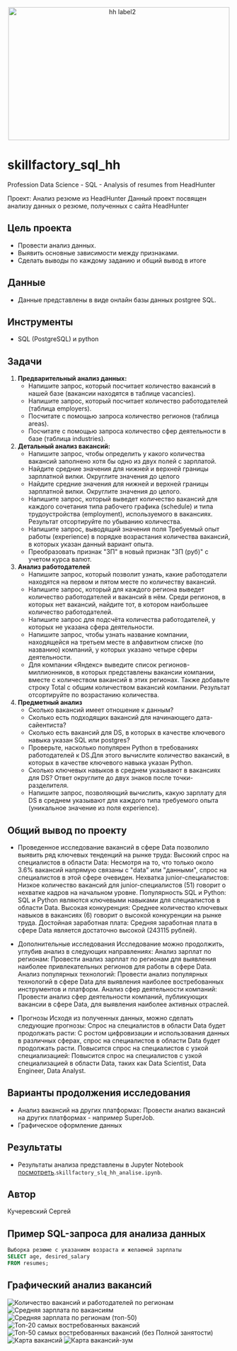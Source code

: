<p align="center"><img src="https://github.com/kuchsk/Skillfactory_hh/blob/main/hh%20label2.jpg" alt="hh label2" style="width:500px; height:300px"></p>

# skillfactory_sql_hh
Profession Data Science - SQL - Analysis of resumes from HeadHunter

 Проект: Анализ резюме из HeadHunter
 Данный проект посвящен анализу данных о резюме, полученных с сайта HeadHunter 

## Цель проекта

- Провести анализ данных.
- Выявить основные зависимости между признаками.
- Сделать выводы по каждому заданию и общий вывод в итоге

## Данные

- Данные представлены в виде онлайн базы данных postgree SQL. 

## Инструменты

- SQL (PostgreSQL) и python

## Задачи

1. **Предварительный анализ данных:**
    - Напишите запрос, который посчитает количество вакансий в нашей базе (вакансии находятся в таблице vacancies).
    - Напишите запрос, который посчитает количество работодателей (таблица employers).
    - Посчитате с помощью запроса количество регионов (таблица areas).
    - Посчитате с помощью запроса количество сфер деятельности в базе (таблица industries).
2. **Детальный анализ вакансий:**
    - Напишите запрос, чтобы определить у какого количества вакансий заполнено хотя бы одно из двух полей с зарплатой.
    - Найдите средние значения для нижней и верхней границы зарплатной вилки. Округлите значения до целого
    - Найдите средние значения для нижней и верхней границы зарплатной вилки. Округлите значения до целого.
    - Напишите запрос, который выведет количество вакансий для каждого сочетания типа рабочего графика (schedule) и типа трудоустройства (employment), используемого в вакансиях. Результат отсортируйте по убыванию количества.
    - Напишите запрос, выводящий значения поля Требуемый опыт работы (experience) в порядке возрастания количества вакансий, в которых указан данный вариант опыта.
    - Преобразовать признак "ЗП" в новый признак "ЗП (руб)" с учетом курса валют.
3. **Анализ работодателей**
    - Напишите запрос, который позволит узнать, какие работодатели находятся на первом и пятом месте по количеству вакансий.
    - Напишите запрос, который для каждого региона выведет количество работодателей и вакансий в нём. Среди регионов, в которых нет вакансий, найдите тот, в котором наибольшее количество работодателей.
    - Напишите запрос для подсчёта количества работодателей, у которых не указана сфера деятельности.
    - Напишите запрос, чтобы узнать название компании, находящейся на третьем месте в алфавитном списке (по названию) компаний, у которых указано четыре сферы деятельности.
    - Для компании «Яндекс» выведите список регионов-миллионников, в которых представлены вакансии компании, вместе с количеством вакансий в этих регионах. Также добавьте строку Total с общим количеством вакансий компании. Результат отсортируйте по возрастанию количества.
4. **Предметный анализ**
    - Сколько вакансий имеет отношение к данным?
    - Сколько есть подходящих вакансий для начинающего дата-сайентиста?
    - Сколько есть вакансий для DS, в которых в качестве ключевого навыка указан SQL или postgres?
    - Проверьте, насколько популярен Python в требованиях работодателей к DS.Для этого вычислите количество вакансий, в которых в качестве ключевого навыка указан Python.
    - Сколько ключевых навыков в среднем указывают в вакансиях для DS? Ответ округлите до двух знаков после точки-разделителя.
    - Напишите запрос, позволяющий вычислить, какую зарплату для DS в среднем указывают для каждого типа требуемого опыта (уникальное значение из поля experience).

## Общий вывод по проекту

- Проведенное исследование вакансий в сфере Data позволило выявить ряд ключевых тенденций на рынке труда:
Высокий спрос на специалистов в области Data: Несмотря на то, что только около 3.6% вакансий напрямую связаны с "data" или "данными", спрос на специалистов в этой сфере очевиден.
Нехватка junior-специалистов: Низкое количество вакансий для junior-специалистов (51) говорит о нехватке кадров на начальном уровне.
Популярность SQL и Python: SQL и Python являются ключевыми навыками для специалистов в области Data.
Высокая конкуренция: Среднее количество ключевых навыков в вакансиях (6) говорит о высокой конкуренции на рынке труда.
Достойная заработная плата: Средняя заработная плата в сфере Data является достаточно высокой (243115 рублей).

- Дополнительные исследования
Исследование можно продолжить, углубив анализ в следующих направлениях:
Анализ зарплат по регионам: Провести анализ зарплат по регионам для выявления наиболее привлекательных регионов для работы в сфере Data.
Анализ популярных технологий: Провести анализ популярных технологий в сфере Data для выявления наиболее востребованных инструментов и платформ.
Анализ сфер деятельности компаний: Провести анализ сфер деятельности компаний, публикующих вакансии в сфере Data, для выявления наиболее активных отраслей.

- Прогнозы
Исходя из полученных данных, можно сделать следующие прогнозы:
Спрос на специалистов в области Data будет продолжать расти: С ростом цифровизации и использования данных в различных сферах, спрос на специалистов в области Data будет продолжать расти.
Повысится спрос на специалистов с узкой специализацией: Повысится спрос на специалистов с узкой специализацией в области Data, таких как Data Scientist, Data Engineer, Data Analyst.

## Варианты продолжения исследования

- Анализ вакансий на других платформах: Провести анализ вакансий на других платформах - например SuperJob.
- Графическое оформление данных

## Результаты

- Результаты анализа представлены в Jupyter Notebook [посмотреть](https://github.com/kuchsk/skillfactory_sql_hh/blob/main/skillfactory_slq_hh_analise.ipynb).`skillfactory_slq_hh_analise.ipynb`.


## Автор
Кучеревский Сергей 

## Пример SQL-запроса для анализа данных

```sql
Выборка резюме с указанием возраста и желаемой зарплаты
SELECT age, desired_salary
FROM resumes;
```

## Графический анализ вакансий
![Количество вакансий и работодателей по регионам](regionvacandemp.png)
![Средняя зарплата по вакансиям](sredzp.png)
![Средняя зарплата по регионам (топ-50)](sredzp2.png)
![Топ-20 самых востребованных вакансий](top20.png)
![Топ-50 самых востребованных вакансий (без Полной занятости)](top50.png)
![Карта вакансий](map1.png)
![Карта вакансий-зум](map2.png)

